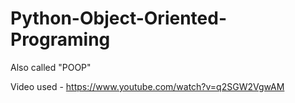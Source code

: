 # Python-Object-Oriented-Programing
Also called "POOP"

Video used - https://www.youtube.com/watch?v=q2SGW2VgwAM
